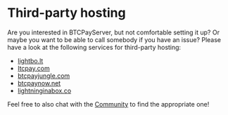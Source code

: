 # Third-party hosting

Are you interested in BTCPayServer, but not comfortable setting it up? Or maybe you want to be able to call somebody if you have an issue? Please have a look at the following services for third-party hosting:

* [lightbo.lt](https://lightbo.lt)
* [ltcpay.com](https://ltcpay.com/)
* [btcpayjungle.com](https://btcpayjungle.com)
* [btcpaynow.net](https://btcpaynow.net)
* [lightninginabox.co](https://lightninginabox.co)

Feel free to also chat with the [Community](Community.md) to find the appropriate one!
